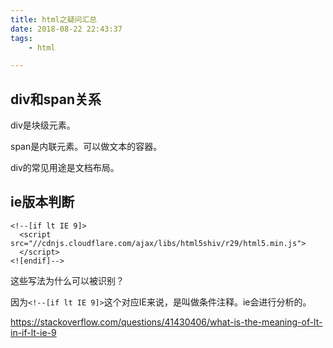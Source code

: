 ```yaml
---
title: html之疑问汇总
date: 2018-08-22 22:43:37
tags:
	- html

---
```


## div和span关系

div是块级元素。

span是内联元素。可以做文本的容器。



div的常见用途是文档布局。



## ie版本判断

```
<!--[if lt IE 9]>
  <script src="//cdnjs.cloudflare.com/ajax/libs/html5shiv/r29/html5.min.js">
  </script>
<![endif]-->
```

这些写法为什么可以被识别？

因为`<!--[if lt IE 9]>`这个对应IE来说，是叫做条件注释。ie会进行分析的。



https://stackoverflow.com/questions/41430406/what-is-the-meaning-of-lt-in-if-lt-ie-9